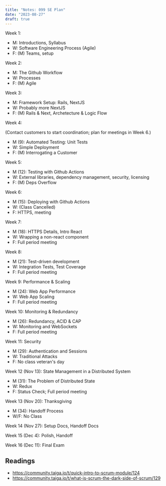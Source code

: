 ```yaml
---
title: "Notes: 099 SE Plan"
date: "2023-08-27"
draft: true
---
```


Week 1:

 - M: Introductions, Syllabus
 - W: Software Engineering Process (Agile)
 - F: (M) Teams, setup

Week 2:

 - M: The Github Workflow
 - W: Processes
 - F: (M) Agile
 
Week 3:

 - M: Framework Setup: Rails, NextJS
 - W: Probably more NextJS
 - F: (M) Rails & Next, Archetecture & Logic Flow

Week 4: 

(Contact customers to start coordination; plan for meetings in Week 6.)

 - M (9): Automated Testing: Unit Tests
 - W: Simple Deployment
 - F: (M) Interrogating a Customer

Week 5:

 - M (12): Testing with Github Actions
 - W: External libraries, dependency management, security, licensing
 - F: (M) Deps Overflow

Week 6:

 - M (15): Deploying with Github Actions
 - W: (Class Cancelled) 
 - F: HTTPS, meeting
 
Week 7:

 - M (18): HTTPS Details, Intro React
 - W: Wrapping a non-react component
 - F: Full period meeting

Week 8:

 - M (21): Test-driven development
 - W: Integration Tests, Test Coverage
 - F: Full period meeting

Week 9: Performance & Scaling

 - M (24): Web App Performance
 - W: Web App Scaling
 - F: Full period meeting

Week 10: Monitoring & Redundancy

 - M (26): Redundancy, ACID & CAP
 - W: Monitoring and WebSockets
 - F: Full period meeting

Week 11: Security

 - M (29): Authentication and Sessions
 - W: Traditional Attacks
 - F: No class veteran's day
 
Week 12 (Nov 13): State Management in a Distributed System 

 - M (31): The Problem of Distributed State
 - W: Redux
 - F: Status Check; Full period meeting

Week 13 (Nov 20): Thanksgiving
 
 - M (34): Handoff Process
 - W/F: No Class

Week 14 (Nov 27): Setup Docs, Handoff Docs

Week 15 (Dec 4): Polish, Handoff

Week 16 (Dec 11): Final Exam


## Readings

 - https://community.taiga.io/t/quick-intro-to-scrum-module/124
 - https://community.taiga.io/t/what-is-scrum-the-dark-side-of-scrum/129

